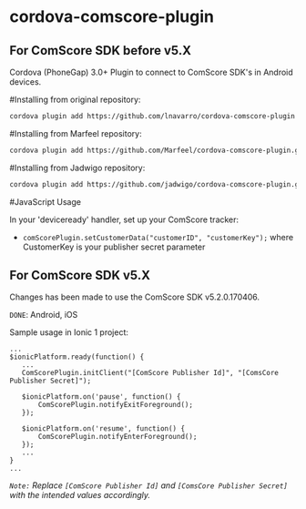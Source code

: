 cordova-comscore-plugin
=======================

## For ComScore SDK before v5.X

Cordova (PhoneGap) 3.0+ Plugin to connect to ComScore SDK's in Android devices.


#Installing from original repository:

```bash
cordova plugin add https://github.com/lnavarro/cordova-comscore-plugin.git
```

#Installing from Marfeel repository:

```bash
cordova plugin add https://github.com/Marfeel/cordova-comscore-plugin.git
```

#Installing from Jadwigo repository:

```bash
cordova plugin add https://github.com/jadwigo/cordova-comscore-plugin.git
```

#JavaScript Usage

In your 'deviceready' handler, set up your ComScore tracker:

* `comScorePlugin.setCustomerData("customerID", "customerKey");` where CustomerKey is your publisher secret parameter


## For ComScore SDK v5.X

Changes has been made to use the ComScore SDK v5.2.0.170406.

`DONE`: Android, iOS

Sample usage in Ionic 1 project:
```
...
$ionicPlatform.ready(function() {
   ...
   ComScorePlugin.initClient("[ComScore Publisher Id]", "[ComsCore Publisher Secret]");
   
   $ionicPlatform.on('pause', function() {
	   ComScorePlugin.notifyExitForeground();
   });

   $ionicPlatform.on('resume', function() {
	   ComScorePlugin.notifyEnterForeground();
   });
   ...
}
...
```
*`Note:` Replace `[ComScore Publisher Id]` and `[ComsCore Publisher Secret]` with the intended values accordingly.*

